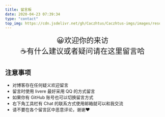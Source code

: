 ```yaml
---
title: 留言板
date: 2020-04-23 07:39:34
type: "contact"
top_img: https://cdn.jsdelivr.net/gh/Caczhtus/Caczhtus-imgs/images/resource/115.png
---
```

<center><font size="5">😀欢迎你的来访</font></center>
<center><font size="5">☕有什么建议或者疑问请在这里留言哈</font></center>

## [](#注意事项 "注意事项")注意事项

- 对博客存在任何疑义欢迎留言
- 留言时使用 livere 最好采用 QQ 的方式留言
- 如果你有 GitHub 账号也可以切换留言方式
- 右下角工具栏有 Chat 的联系方式使用邮箱就可以和我交流
- 请不要在各个留言区中恶意评论，谢谢❤